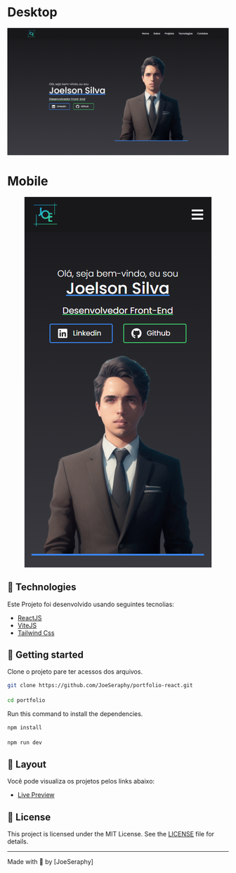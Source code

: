 # Desktop

<p align="center">
    
  <img alt="Cover" src=".github/cover-desktop.png">
</p>

# Mobile

<p align="center">
  <img alt="Cover" src=".github/cover-mobile.png">
</p>

## 🧪 Technologies

Este Projeto foi desenvolvido usando seguintes tecnolias:

- [ReactJS](https://reactjs.org)
- [ViteJS](https://vitejs.dev)
- [Tailwind Css](https://tailwindcss.com)

## 🚀 Getting started

Clone o projeto pare ter acessos dos arquivos.

```bash
git clone https://github.com/JoeSeraphy/portfolio-react.git

cd portfolio
```

Run this command to install the dependencies.

```bash
npm install

npm run dev
```

## 🔖 Layout

Você pode visualiza os projetos pelos links abaixo:

- [Live Preview](https://vercel.com/joeseraphy/joelson-portfollio)

## 📝 License

This project is licensed under the MIT License. See the [LICENSE](LICENSE) file for details.

---

Made with 💜 by [JoeSeraphy]

